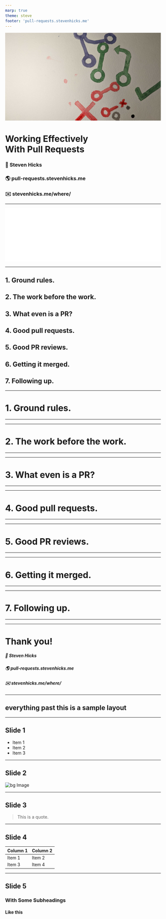 ```yaml
---
marp: true
theme: steve
footer: 'pull-requests.stevenhicks.me'
---
```


<!-- _class: title -->

![bg opacity:50%](images/cover.jpg)

# Working Effectively<br/>With Pull Requests

### 👦 Steven Hicks

### 🌎 pull-requests.stevenhicks.me

### ✉️ stevenhicks.me/where/

---

<!-- _class: invert -->
<!-- _backgroundColor: black -->

![height:200px center](./images/Logo_White.svg)

<!--
I'm a Developer Experience Engineer at Camunda

Camunda builds a process orchestration platform

I work mainly on the infrastructure for our documentation

Camunda has a booth, come visit!
 -->

---

## 1. Ground rules.

## 2. The work before the work.

## 3. What even is a PR?

## 4. Good pull requests.

## 5. Good PR reviews.

## 6. Getting it merged.

## 7. Following up.

---

<!-- section 1: Ground rules -->

<!-- _class: invert -->

# 1. Ground rules.

---

<!-- _header: "**1: Ground rules.** | 2 | 3 | 4 | 5 | 6 | 7"  -->

---

<!-- section 2: The work before the work -->

<!-- _class: invert -->

# 2. The work before the work.

---

<!-- _header: "1 | **2: The work before the work.** | 3 | 4 | 5 | 6 | 7"  -->

---

<!-- section 3: What even is a PR? -->

<!-- _class: invert -->

# 3. What even is a PR?

---

<!-- _header: "1 | 2 | **3: What even is a PR?** | 4 | 5 | 6 | 7"  -->

---

<!-- section 4: Good pull requests. -->

<!-- _class: invert -->

# 4. Good pull requests.

---

<!-- _header: "1 | 2 | 3 | **4: Good pull requests.** | 5 | 6 | 7"  -->

---

<!-- section 5: Good PR reviews. -->

<!-- _class: invert -->

# 5. Good PR reviews.

---

<!-- _header: "1 | 2 | 3 | 4 | **5: Good PR reviews.** | 6 | 7"  -->

---

<!-- section 6: Getting it merged. -->

<!-- _class: invert -->

# 6. Getting it merged.

---

<!-- _header: "1 | 2 | 3 | 4 | 5 | **6: Getting it merged.** | 7"  -->

---

<!-- section 7: Following up. -->

<!-- _class: invert -->

# 7. Following up.

---

<!-- _header: "1 | 2 | 3 | 4 | 5 | 6 | **7: Following up.**"  -->

---

<!-- _class: invert title -->

# Thank you!

##### 👦 Steven Hicks

##### 🌎 pull-requests.stevenhicks.me

##### ✉️ stevenhicks.me/where/

---

<!-- _class: invert -->

## everything past this is a sample layout

---

## Slide 1

- Item 1
- Item 2
- Item 3

<!-- HTML comment will recognize as presenter notes. -->

<!-- these are definitely notes!!! -->
<!-- are these notes 2? -->
<!-- is this a
really

really

long

note? -->

---

<!-- _class: invert -->

## Slide 2

![bg Image](https://picsum.photos/800/600)

---

<!-- _class: invert -->

## Slide 3

> This is a quote.

---

## Slide 4

| Column 1 | Column 2 |
| -------- | -------- |
| Item 1   | Item 2   |
| Item 3   | Item 4   |

---

## Slide 5

### With Some Subheadings

#### Like this
